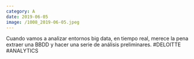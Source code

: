 ```yaml
--- 
category: A 
date: 2019-06-05 
image: /1008_2019-06-05.jpeg 
--- 
```


Cuando vamos a analizar entornos big data, en tiempo real, merece la pena extraer una BBDD y hacer una serie de análisis preliminares. #DELOITTE #ANALYTICS